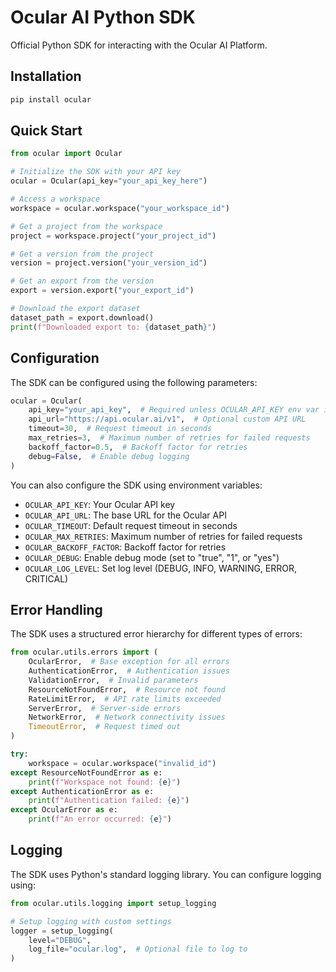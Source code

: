 # Ocular AI Python SDK

Official Python SDK for interacting with the Ocular AI Platform.

## Installation

```bash
pip install ocular
```

## Quick Start

```python
from ocular import Ocular

# Initialize the SDK with your API key
ocular = Ocular(api_key="your_api_key_here")

# Access a workspace
workspace = ocular.workspace("your_workspace_id")

# Get a project from the workspace
project = workspace.project("your_project_id")

# Get a version from the project
version = project.version("your_version_id")

# Get an export from the version
export = version.export("your_export_id")

# Download the export dataset
dataset_path = export.download()
print(f"Downloaded export to: {dataset_path}")
```

## Configuration

The SDK can be configured using the following parameters:

```python
ocular = Ocular(
    api_key="your_api_key",  # Required unless OCULAR_API_KEY env var is set
    api_url="https://api.ocular.ai/v1",  # Optional custom API URL
    timeout=30,  # Request timeout in seconds
    max_retries=3,  # Maximum number of retries for failed requests
    backoff_factor=0.5,  # Backoff factor for retries
    debug=False,  # Enable debug logging
)
```

You can also configure the SDK using environment variables:

- `OCULAR_API_KEY`: Your Ocular API key
- `OCULAR_API_URL`: The base URL for the Ocular API
- `OCULAR_TIMEOUT`: Default request timeout in seconds
- `OCULAR_MAX_RETRIES`: Maximum number of retries for failed requests
- `OCULAR_BACKOFF_FACTOR`: Backoff factor for retries
- `OCULAR_DEBUG`: Enable debug mode (set to "true", "1", or "yes")
- `OCULAR_LOG_LEVEL`: Set log level (DEBUG, INFO, WARNING, ERROR, CRITICAL)

## Error Handling

The SDK uses a structured error hierarchy for different types of errors:

```python
from ocular.utils.errors import (
    OcularError,  # Base exception for all errors
    AuthenticationError,  # Authentication issues
    ValidationError,  # Invalid parameters
    ResourceNotFoundError,  # Resource not found
    RateLimitError,  # API rate limits exceeded
    ServerError,  # Server-side errors
    NetworkError,  # Network connectivity issues
    TimeoutError,  # Request timed out
)

try:
    workspace = ocular.workspace("invalid_id")
except ResourceNotFoundError as e:
    print(f"Workspace not found: {e}")
except AuthenticationError as e:
    print(f"Authentication failed: {e}")
except OcularError as e:
    print(f"An error occurred: {e}")
```

## Logging

The SDK uses Python's standard logging library. You can configure logging using:

```python
from ocular.utils.logging import setup_logging

# Setup logging with custom settings
logger = setup_logging(
    level="DEBUG",
    log_file="ocular.log",  # Optional file to log to
)
```
